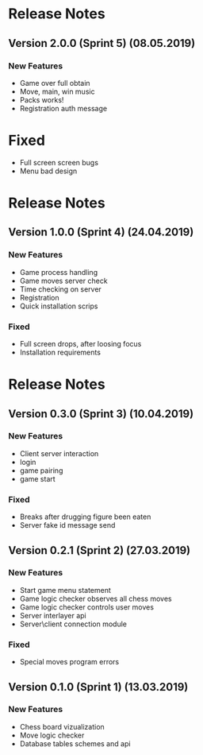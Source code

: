 # Release Notes
## Version 2.0.0 (Sprint 5) (08.05.2019)
### New Features
* Game over full obtain
* Move, main, win music
* Packs works!
* Registration auth message
# Fixed
* Full screen screen bugs
* Menu bad design 
# Release Notes
## Version 1.0.0 (Sprint 4) (24.04.2019)
### New Features
* Game process handling
* Game moves server check
* Time checking on server
* Registration
* Quick installation scrips
### Fixed
* Full screen drops, after loosing focus
* Installation requirements 

# Release Notes
## Version 0.3.0 (Sprint 3) (10.04.2019)
### New Features
* Client server interaction
* login
* game pairing
* game start 
### Fixed
* Breaks after drugging figure been eaten
* Server fake id message send 

## Version 0.2.1 (Sprint 2) (27.03.2019)
### New Features
* Start game menu statement
* Game logic checker observes all chess moves
* Game logic checker controls user moves
* Server interlayer api 
* Server\client connection module
### Fixed
* Special moves program errors
## Version 0.1.0 (Sprint 1) (13.03.2019)
### New Features
* Chess board vizualization
* Move logic checker
* Database tables schemes and api
